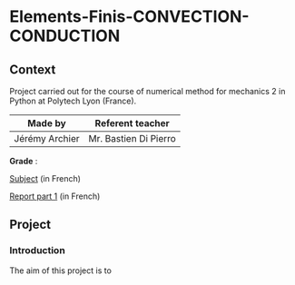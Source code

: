 # Elements-Finis-CONVECTION-CONDUCTION
## Context
Project carried out for the course of numerical method for mechanics 2 in Python at Polytech Lyon (France).

| Made by | Referent teacher | 
| ------------- |:-------------:|
| Jérémy Archier | Mr. Bastien Di Pierro |

**Grade** : 

[Subject](Report/Enonce_TP_differences_finies_1D.pdf) (in French)

[Report part 1]() (in French)


## Project
### Introduction
The aim of this project is to
